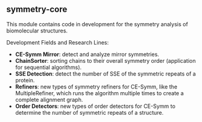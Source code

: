 symmetry-core
--
This module contains code in development for the symmetry analysis of biomolecular structures.

Development Fields and Research Lines:
- **CE-Symm Mirror**: detect and analyze mirror symmetries.
- **ChainSorter**: sorting chains to their overall symmetry order (application for sequential algorithms).
- **SSE Detection**: detect the number of SSE of the symmetric repeats of a protein.
- **Refiners**: new types of symmetry refiners for CE-Symm, like the MultipleRefiner, which runs the 
algorithm multiple times to create a complete alignment graph.
- **Order Detectors**: new types of order detectors for CE-Symm to determine the number of symmetric repeats 
of a structure.

